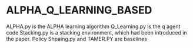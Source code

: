 # ALPHA_Q_LEARNING_BASED

ALPHA.py is the ALPHA learning algorithm
Q_Learning.py is the q agent code
Stacking.py is a stacking environment, which had been introduced in the paper.
Policy Shpaing.py and TAMER.PY are baselines 
